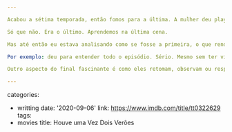```yaml
---

Acabou a sétima temporada, então fomos para a última. A mulher deu play e assistimos o que pensávamos ser o primeiro episódio da última temporada de House MD.

Só que não. Era o último. Aprendemos na última cena.

Mas até então eu estava analisando como se fosse a primeira, o que rendeu alguns insights. Nem todo spoiler vem para o mal.

Por exemplo: deu para entender todo o episódio. Sério. Mesmo sem ter visto nada da última temporada. Nós imaginamos as partes que faltam porque estamos o tempo todo trabalhando as lacunas de conhecimento implantadas na história. Descobrir uma parte da fórmula sendo exposta dessa forma é gratificante e ao mesmo tempo vê-se parte da trapaça de soar como um roteiro esperto e intrigante.

Outro aspecto do final fascinante é como eles retomam, observam ou respeitam a conexão com Sherlock Holmes e alguns episódios das aventuras do detetive original, como forjar a própria morte. É uma homenagem e um aproveitamento do que não existe tão bem na adaptação.

---
```

categories:
- writting
date: '2020-09-06'
link: https://www.imdb.com/title/tt0322629
tags:
- movies
title: Houve uma Vez Dois Verões

